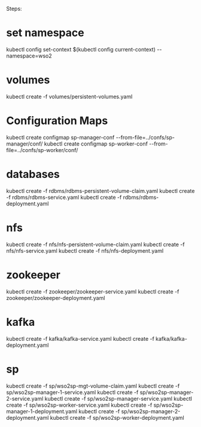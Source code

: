 Steps:


# set namespace
kubectl config set-context $(kubectl config current-context) --namespace=wso2
# volumes
kubectl create -f volumes/persistent-volumes.yaml
# Configuration Maps
kubectl create configmap sp-manager-conf --from-file=../confs/sp-manager/conf/
kubectl create configmap sp-worker-conf --from-file=../confs/sp-worker/conf/
# databases
kubectl create -f rdbms/rdbms-persistent-volume-claim.yaml
kubectl create -f rdbms/rdbms-service.yaml
kubectl create -f rdbms/rdbms-deployment.yaml
# nfs
kubectl create -f nfs/nfs-persistent-volume-claim.yaml
kubectl create -f nfs/nfs-service.yaml
kubectl create -f nfs/nfs-deployment.yaml
# zookeeper
kubectl create -f zookeeper/zookeeper-service.yaml
kubectl create -f zookeeper/zookeeper-deployment.yaml  
# kafka
kubectl create -f kafka/kafka-service.yaml
kubectl create -f kafka/kafka-deployment.yaml

# sp
kubectl create -f sp/wso2sp-mgt-volume-claim.yaml
kubectl create -f sp/wso2sp-manager-1-service.yaml
kubectl create -f sp/wso2sp-manager-2-service.yaml
kubectl create -f sp/wso2sp-manager-service.yaml
kubectl create -f sp/wso2sp-worker-service.yaml
kubectl create -f sp/wso2sp-manager-1-deployment.yaml
kubectl create -f sp/wso2sp-manager-2-deployment.yaml
kubectl create -f sp/wso2sp-worker-deployment.yaml

